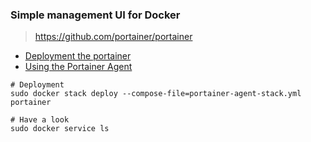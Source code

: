 
### Simple management UI for Docker 

> https://github.com/portainer/portainer

- [Deployment the portainer](https://portainer.readthedocs.io/en/latest/deployment.html)
- [Using the Portainer Agent](https://www.portainer.io/2018/10/using-portainer-agent/)

```
# Deployment
sudo docker stack deploy --compose-file=portainer-agent-stack.yml portainer

# Have a look
sudo docker service ls
```
